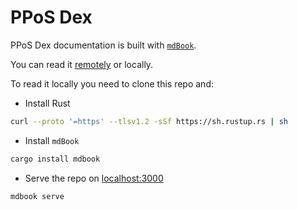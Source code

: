 # PPoS Dex

PPoS Dex documentation is built with [`mdBook`](https://rust-lang.github.io/mdBook/).

You can read it [remotely](https://cusma.github.io/pposdex/) or locally.

To read it locally you need to clone this repo and:

* Install Rust

```bash
curl --proto '=https' --tlsv1.2 -sSf https://sh.rustup.rs | sh
```

* Install `mdBook`

```bash
cargo install mdbook
```

* Serve the repo on [localhost:3000](http://localhost:3000)

```bash
mdbook serve
```

